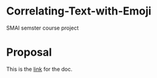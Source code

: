 # Correlating-Text-with-Emoji
SMAI semster course project

# Proposal
This is the [link](https://docs.google.com/document/d/1ESlHfxKZUEl7FuxYsGFTMZ3chAOlhFqf2GCFIrMxoTg/edit?usp=sharing) for the doc.
